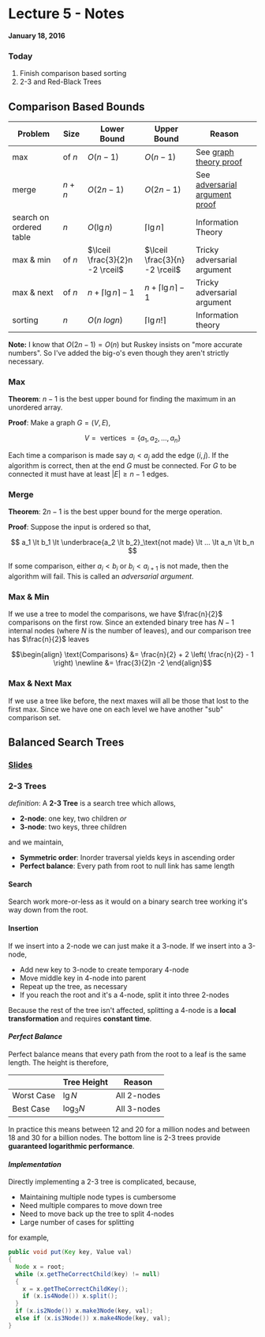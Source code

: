# Lecture 5 - Notes  

**January 18, 2016**  

### Today

1. Finish comparison based sorting
2. 2-3 and Red-Black Trees

 
## Comparison Based Bounds

| Problem                 | Size   | Lower Bound                     | Upper Bound                    | Reason                                   |
|-------------------------|--------|---------------------------------|--------------------------------|------------------------------------------|
| max                     | of $n$ | $O(n-1)$                        | $O(n-1)$                       | See [graph theory proof](#max)           |
| merge                   | $n+n$  | $O(2n-1)$                       | $O(2n-1)$                      | See [adversarial argument proof](#merge) |
| search on ordered table | $n$    | $O(\lg n)$                      | $\lceil \lg n \rceil$          | Information Theory                       |
| max & min               | of $n$ | $\lceil \frac{3}{2}n -2 \rceil$ | $\lceil \frac{3}{n} -2 \rceil$ | Tricky adversarial argument              |
| max & next              | of $n$ | $n + \lceil \lg n \rceil - 1$   | $n + \lceil \lg n \rceil - 1$  | Tricky adversarial argument              |
| sorting                 | $n$    | $O(n \ log n)$                  | $\lceil \lg n! \rceil$         | Information theory                       |

__Note:__ I know that $O(2n-1) = O(n)$ but Ruskey insists on "more accurate numbers". So I've added the big-o's even though they aren't strictly necessary.

### Max

__Theorem__: $n - 1$ is the best upper bound for finding the maximum in an unordered array.

__Proof__: Make a graph $G = (V,E)$,

$$
    V = \text{ vertices } = \{a_1, a_2, ..., a_n \}
$$

Each time a comparison is made say $a_i \lt a_j$ add the edge $(i,j)$. If the algorithm is correct, then at the end $G$ must be connected. For $G$ to be connected it must have at least $\left|E\right| \ge n - 1$ edges.

### Merge

__Theorem__: $2n - 1$ is the best upper bound for the merge operation.

__Proof__: Suppose the input is ordered so that,

$$
    a_1 \lt b_1 \lt \underbrace{a_2 \lt b_2}_\text{not made} \lt ... \lt a_n \lt b_n
$$

If some comparison, either $a_i \lt b_i$ or $b_i \lt a_{i+1}$ is not made, then the algorithm will fail. This is called an _adversarial argument_.

### Max & Min

If we use a tree to model the comparisons, we have $\frac{n}{2}$ comparisons on the first row. Since an extended binary tree has $N - 1$ internal nodes (where $N$ is the number of leaves), and our comparison tree has $\frac{n}{2}$ leaves

$$\begin{align}
    \text{Comparisons} &= \frac{n}{2} + 2 \left( \frac{n}{2} - 1 \right) \newline
    &= \frac{3}{2}n -2
\end{align}$$

### Max & Next Max

If we use a tree like before, the next maxes will all be those that lost to the first max. Since we have one on each level we have another "sub" comparison set.

## Balanced Search Trees

### [Slides](http://algs4.cs.princeton.edu/lectures/33BalancedSearchTrees.pdf)

### 2-3 Trees

_definition_: A __2-3 Tree__ is a search tree which allows,

* __2-node__: one key, two children _or_
* __3-node__: two keys, three children

and we maintain,

- **Symmetric order**: Inorder traversal yields keys in ascending order
- **Perfect balance**: Every path from root to null link has same length

#### Search

Search work more-or-less as it would on a binary search tree working it's way down from the root.

#### Insertion

If we insert into a 2-node we can just make it a 3-node. If we insert into a 3-node,

* Add new key to 3-node to create temporary 4-node
* Move middle key in 4-node into parent
* Repeat up the tree, as necessary
* If you reach the root and it's a 4-node, split it into three 2-nodes

Because the rest of the tree isn't affected, splitting a 4-node is a __local transformation__ and requires __constant time__.


#### _Perfect Balance_

Perfect balance means that every path from the root to a leaf is the same length. The height is therefore,

|            | Tree Height | Reason      |
|------------|-------------|-------------|
| Worst Case | $\lg N$     | All 2-nodes |
| Best Case  | $\log_3 N$  | All 3-nodes |

In practice this means between 12 and 20 for a million nodes and between 18 and 30 for a billion nodes. The bottom line is 2-3 trees provide __guaranteed logarithmic performance__.

#### _Implementation_

Directly implementing a 2-3 tree is complicated, because,

* Maintaining multiple node types is cumbersome
* Need multiple compares to move down tree
* Need to move back up the tree to split 4-nodes
* Large number of cases for splitting

for example,

```java
public void put(Key key, Value val)
{
  Node x = root;
  while (x.getTheCorrectChild(key) != null)
  {
    x = x.getTheCorrectChildKey();
    if (x.is4Node()) x.split();
  }
  if (x.is2Node()) x.make3Node(key, val);
  else if (x.is3Node()) x.make4Node(key, val);
}
```

